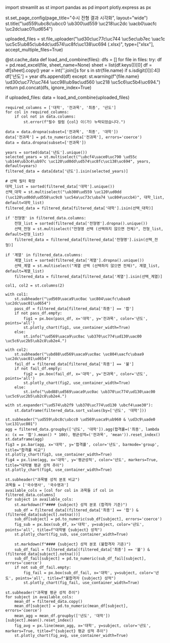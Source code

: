 import streamlit as st
import pandas as pd
import plotly.express as px

st.set_page_config(page_title="수시 전형 결과 시각화", layout="wide")
st.title("\ud559\ubc8c\ubcc0 \ub300\ud559 \uc218\uc2dc \uacb0\uacfc \uc2dc\uac01\ud654")

uploaded_files = st.file_uploader("\ud30c\uc77c\uc744 \uc5ec\ub7ec \uac1c \uc5c5\ub85c\ub4dc\ud574\uc8fc\uc138\uc694 (.xlsx)", type=["xlsx"], accept_multiple_files=True)

@st.cache_data
def load_and_combine(files):
    dfs = []
    for file in files:
        try:
            df = pd.read_excel(file, sheet_name=None)
            sheet = list(df.keys())[0]
            df = df[sheet].copy()
            year = int(''.join([s for s in str(file.name) if s.isdigit()])[:4])
            df['년도'] = year
            dfs.append(df)
        except:
            st.warning(f"{file.name} \ud30c\uc77c\uc744 \ucc98\ub9ac\ud560 \uc218 \uc5c6\uc5b4\uc694.")
    return pd.concat(dfs, ignore_index=True)

if uploaded_files:
    data = load_and_combine(uploaded_files)

    required_columns = ['대학', '전과목', '최종', '년도']
    for col in required_columns:
        if col not in data.columns:
            st.error(f"필수 컬럼 {col} 이(가) 누락되었습니다.")

    data = data.dropna(subset=['전과목', '최종', '대학'])
    data['전과목'] = pd.to_numeric(data['전과목'], errors='coerce')
    data = data.dropna(subset=['전과목'])

    years = sorted(data['년도'].unique())
    selected_years = st.multiselect("\ubcf4\uace0\uc790 \ud55c \ub144\ub3c4\ub97c \uc120\ud0dd\ud574\uc8fc\uc138\uc694", years, default=years)
    filtered_data = data[data['년도'].isin(selected_years)]

    # 선택 필터 확장
    대학_list = sorted(filtered_data['대학'].unique())
    선택_대학 = st.multiselect("\ub300\ud559 \uc120\ud0dd (\uc120\ud0dd\ud558\uc9c0 \uc54a\uc73c\uba74 \uc804\uccb4)", 대학_list, default=대학_list)
    filtered_data = filtered_data[filtered_data['대학'].isin(선택_대학)]

    if '전형명' in filtered_data.columns:
        전형_list = sorted(filtered_data['전형명'].dropna().unique())
        선택_전형 = st.multiselect("전형명 선택 (선택하지 않으면 전체)", 전형_list, default=전형_list)
        filtered_data = filtered_data[filtered_data['전형명'].isin(선택_전형)]

    if '계열' in filtered_data.columns:
        계열_list = sorted(filtered_data['계열'].dropna().unique())
        선택_계열 = st.multiselect("계열 선택 (선택하지 않으면 전체)", 계열_list, default=계열_list)
        filtered_data = filtered_data[filtered_data['계열'].isin(선택_계열)]

    col1, col2 = st.columns(2)

    with col1:
        st.subheader("\ud569\uaca9\uc0ac \uc804\uacfc\ubaa9 \uc2dc\uac01\ud654")
        pass_df = filtered_data[filtered_data['최종'] == '합']
        if not pass_df.empty:
            fig1 = px.box(pass_df, x='대학', y='전과목', color='년도', points='all')
            st.plotly_chart(fig1, use_container_width=True)
        else:
            st.info("\ud569\uaca9\uc0ac \ub370\uc774\ud130\uac00 \uc5c6\uc2b5\ub2c8\ub2e4.")

    with col2:
        st.subheader("\ubd88\ud569\uaca9\uc0ac \uc804\uacfc\ubaa9 \uc2dc\uac01\ud654")
        fail_df = filtered_data[filtered_data['최종'] == '불']
        if not fail_df.empty:
            fig2 = px.box(fail_df, x='대학', y='전과목', color='년도', points='all')
            st.plotly_chart(fig2, use_container_width=True)
        else:
            st.info("\ubd88\ud569\uaca9\uc0ac \ub370\uc774\ud130\uac00 \uc5c6\uc2b5\ub2c8\ub2e4.")

    with st.expander("\ud574\ub2f9 \ub370\uc774\ud130 \ubcf4\uae30"):
        st.dataframe(filtered_data.sort_values(by=['년도', '대학']))

    st.subheader("\ud559\ubc8c\ubcc0 \ud569\uaca9\ub960 & \ud3c9\uade0 \uc131\uc801")
    agg = filtered_data.groupby(['년도', '대학']).agg(합격률=('최종', lambda x: (x == '합').mean() * 100), 평균성적=('전과목', 'mean')).reset_index()
    st.dataframe(agg)
    fig3 = px.bar(agg, x='대학', y='합격률', color='년도', barmode='group', title="합격률 비교")
    st.plotly_chart(fig3, use_container_width=True)
    fig4 = px.line(agg, x='대학', y='평균성적', color='년도', markers=True, title="대학별 평균 성적 추이")
    st.plotly_chart(fig4, use_container_width=True)

    st.subheader("과목별 성적 분포 비교")
    과목들 = ['국수영사', '국수영과']
    available_cols = [col for col in 과목들 if col in filtered_data.columns]
    for subject in available_cols:
        st.markdown(f"#### {subject} 성적 분포 (합격자 기준)")
        sub_df = filtered_data[(filtered_data['최종'] == '합') & (filtered_data[subject].notna())]
        sub_df[subject] = pd.to_numeric(sub_df[subject], errors='coerce')
        fig_sub = px.box(sub_df, x='대학', y=subject, color='년도', points='all', title=f"대학별 {subject} 성적")
        st.plotly_chart(fig_sub, use_container_width=True)

        st.markdown(f"#### {subject} 성적 분포 (불합격자 기준)")
        sub_df_fail = filtered_data[(filtered_data['최종'] == '불') & (filtered_data[subject].notna())]
        sub_df_fail[subject] = pd.to_numeric(sub_df_fail[subject], errors='coerce')
        if not sub_df_fail.empty:
            fig_fail = px.box(sub_df_fail, x='대학', y=subject, color='년도', points='all', title=f"불합격자 {subject} 성적")
            st.plotly_chart(fig_fail, use_container_width=True)

    st.subheader("과목별 평균 성적 추이")
    for subject in available_cols:
        mean_df = filtered_data.copy()
        mean_df[subject] = pd.to_numeric(mean_df[subject], errors='coerce')
        mean_agg = mean_df.groupby(['년도', '대학'])[subject].mean().reset_index()
        fig_avg = px.line(mean_agg, x='대학', y=subject, color='년도', markers=True, title=f"{subject} 평균 성적 추이")
        st.plotly_chart(fig_avg, use_container_width=True)
